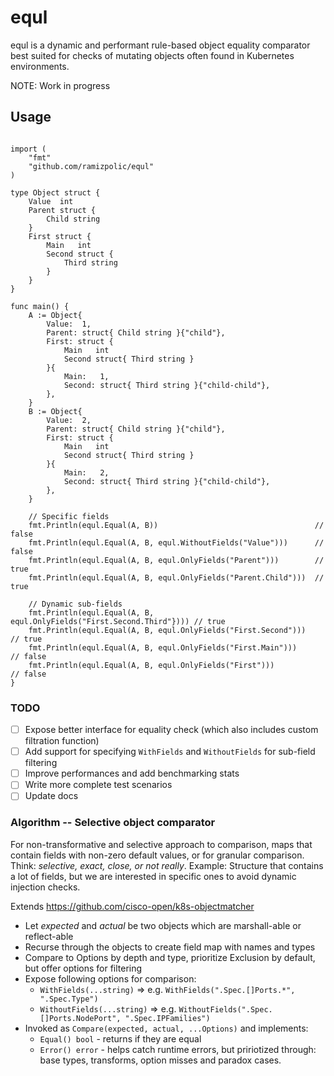 # equl
equl is a dynamic and performant rule-based object equality comparator best suited for checks of mutating objects often
found in Kubernetes environments.

NOTE: Work in progress

## Usage
```golang

import (
	"fmt"
	"github.com/ramizpolic/equl"
)

type Object struct {
	Value  int
	Parent struct {
		Child string
	}
	First struct {
		Main   int
		Second struct {
			Third string
		}
	}
}

func main() {
	A := Object{
		Value:  1,
		Parent: struct{ Child string }{"child"},
		First: struct {
			Main   int
			Second struct{ Third string }
		}{
			Main:   1,
			Second: struct{ Third string }{"child-child"},
		},
	}
	B := Object{
		Value:  2,
		Parent: struct{ Child string }{"child"},
		First: struct {
			Main   int
			Second struct{ Third string }
		}{
			Main:   2,
			Second: struct{ Third string }{"child-child"},
		},
	}

	// Specific fields
	fmt.Println(equl.Equal(A, B))                                   // false
	fmt.Println(equl.Equal(A, B, equl.WithoutFields("Value")))      // false
	fmt.Println(equl.Equal(A, B, equl.OnlyFields("Parent")))        // true 
	fmt.Println(equl.Equal(A, B, equl.OnlyFields("Parent.Child")))  // true

	// Dynamic sub-fields
	fmt.Println(equl.Equal(A, B, equl.OnlyFields("First.Second.Third"}))) // true
	fmt.Println(equl.Equal(A, B, equl.OnlyFields("First.Second")))        // true
	fmt.Println(equl.Equal(A, B, equl.OnlyFields("First.Main")))          // false
	fmt.Println(equl.Equal(A, B, equl.OnlyFields("First")))               // false
}
```

### TODO
- [ ] Expose better interface for equality check (which also includes custom filtration function)
- [ ] Add support for specifying `WithFields` and `WithoutFields` for sub-field filtering
- [ ] Improve performances and add benchmarking stats
- [ ] Write more complete test scenarios
- [ ] Update docs

### Algorithm -- Selective object comparator
For non-transformative and selective approach to comparison, maps that contain fields with non-zero default values,
or for granular comparison.
Think: _selective, exact, close, or not really_.
Example: Structure that contains a lot of fields, but we are interested in specific ones to avoid dynamic injection checks.

Extends https://github.com/cisco-open/k8s-objectmatcher

- Let _expected_ and _actual_ be two objects which are marshall-able or reflect-able
- Recurse through the objects to create field map with names and types
- Compare to Options by depth and type, prioritize Exclusion by default, but offer options for filtering
- Expose following options for comparison:
    - `WithFields(...string)` => e.g. `WithFields(".Spec.[]Ports.*", ".Spec.Type")`
    - `WithoutFields(...string)` => e.g. `WithoutFields(".Spec.[]Ports.NodePort", ".Spec.IPFamilies")`
- Invoked as `Compare(expected, actual, ...Options)` and implements:
    - `Equal() bool` - returns if they are equal
    - `Error() error` - helps catch runtime errors, but pririotized through: base types, transforms, option misses and paradox cases.
